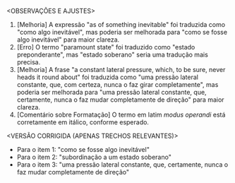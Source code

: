 <OBSERVAÇÕES E AJUSTES>
1. [Melhoria] A expressão "as of something inevitable" foi traduzida como "como algo inevitável", mas poderia ser melhorada para "como se fosse algo inevitável" para maior clareza.
2. [Erro] O termo "paramount state" foi traduzido como "estado preponderante", mas "estado soberano" seria uma tradução mais precisa.
3. [Melhoria] A frase "a constant lateral pressure, which, to be sure, never heads it round about" foi traduzida como "uma pressão lateral constante, que, com certeza, nunca o faz girar completamente", mas poderia ser melhorada para "uma pressão lateral constante, que, certamente, nunca o faz mudar completamente de direção" para maior clareza.
4. [Comentário sobre Formatação] O termo em latim _modus operandi_ está corretamente em itálico, conforme esperado.

<VERSÃO CORRIGIDA (APENAS TRECHOS RELEVANTES)>
- Para o item 1: "como se fosse algo inevitável"
- Para o item 2: "subordinação a um estado soberano"
- Para o item 3: "uma pressão lateral constante, que, certamente, nunca o faz mudar completamente de direção"